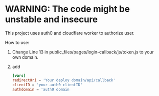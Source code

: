 # WARNING: The code might be unstable and insecure

This project uses auth0 and cloudflare worker to authorize user. 

How to use:

1. Change Line 13 in public_files/pages/login-callback/js/token.js to your own domain.

2. add 

   ```toml
   [vars]
   redirectUri = 'Your deploy domain/api/callback'
   clientID = 'your auth0 clientID'
   authdomain = 'auth0 domain
   ```

   